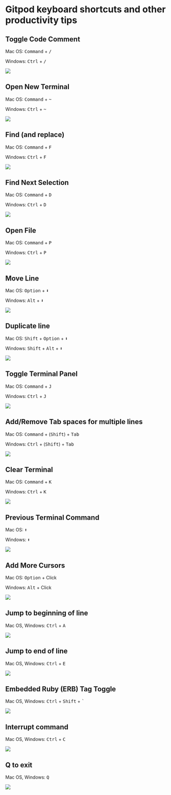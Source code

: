 # Gitpod keyboard shortcuts and other productivity tips

## Toggle Code Comment

Mac OS: <kbd>Command</kbd> + <kbd>/</kbd>

Windows: <kbd>Ctrl</kbd> + <kbd>/</kbd>

![](/assets/toggle-comment.gif)

## Open New Terminal

Mac OS: <kbd>Command</kbd> + <kbd>~</kbd>

Windows: <kbd>Ctrl</kbd> + <kbd>~</kbd>

![](/assets/new_terminal.gif)

## Find (and replace)

Mac OS: <kbd>Command</kbd> + <kbd>F</kbd>

Windows: <kbd>Ctrl</kbd> + <kbd>F</kbd>

![](/assets/find_and_replace.gif)

## Find Next Selection

Mac OS: <kbd>Command</kbd> + <kbd>D</kbd>

Windows: <kbd>Ctrl</kbd> + <kbd>D</kbd>

![](/assets/select_next.gif)

## Open File

Mac OS: <kbd>Command</kbd> + <kbd>P</kbd>

Windows: <kbd>Ctrl</kbd> + <kbd>P</kbd>

![](/assets/open_file.gif)

## Move Line

Mac OS: <kbd>Option</kbd> + <kbd>&#11015;</kbd>

Windows: <kbd>Alt</kbd> + <kbd>&#11015;</kbd>

![](/assets/move_line.gif)

## Duplicate line

Mac OS: <kbd>Shift</kbd> + <kbd>Option</kbd> + <kbd>&#11015;</kbd>

Windows: <kbd>Shift</kbd> + <kbd>Alt</kbd> + <kbd>&#11015;</kbd>

![](/assets/duplicate_line.gif)

## Toggle Terminal Panel

Mac OS: <kbd>Command</kbd> + <kbd>J</kbd>

Windows: <kbd>Ctrl</kbd> + <kbd>J</kbd>

![](/assets/toggle_terminal_view.gif)

## Add/Remove Tab spaces for multiple lines

Mac OS: <kbd>Command</kbd> + (<kbd>Shift</kbd>) + <kbd>Tab</kbd>

Windows: <kbd>Ctrl</kbd> + (<kbd>Shift</kbd>) + <kbd>Tab</kbd>

![](/assets/tab-spacing.gif)

## Clear Terminal

Mac OS: <kbd>Command</kbd> + <kbd>K</kbd>

Windows: <kbd>Ctrl</kbd> + <kbd>K</kbd>

![](/assets/clear_terminal.gif)

## Previous Terminal Command

Mac OS: <kbd>&#x2B06;</kbd>

Windows: <kbd>&#x2B06;</kbd>

![](/assets/previous-terminal-command.gif)

## Add More Cursors

Mac OS: <kbd>Option</kbd> + Click

Windows: <kbd>Alt</kbd> + Click

![](/assets/multiple-cursors.gif)

## Jump to beginning of line

Mac OS, Windows: <kbd>Ctrl</kbd> + <kbd>A</kbd>

![](/assets/back-to-beginning.gif)

## Jump to end of line

Mac OS, Windows: <kbd>Ctrl</kbd> + <kbd>E</kbd>

![](/assets/back-to-end.gif)

## Embedded Ruby (ERB) Tag Toggle

Mac OS, Windows: <kbd>Ctrl</kbd> + <kbd>Shift</kbd> + <kbd>`</kbd>

![](/assets/ERB-shortcut.gif)

## Interrupt command

Mac OS, Windows: <kbd>Ctrl</kbd> + <kbd>C</kbd>

![](/assets/ctrl-c-to-quit.gif)

## Q to exit

Mac OS, Windows: <kbd>Q</kbd>

![](/assets/q-to-exit.gif)
